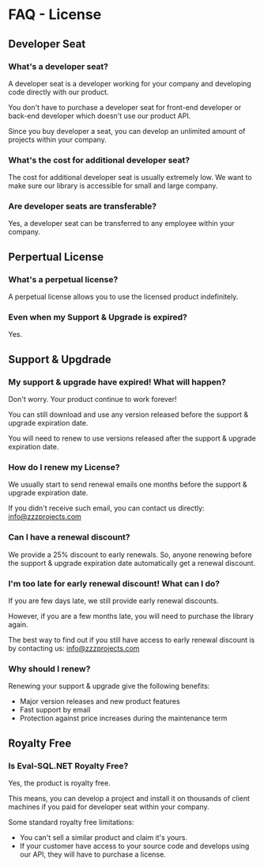 # FAQ - License

## Developer Seat

### What's a developer seat?
A developer seat is a developer working for your company and developing code directly with our product.

You don't have to purchase a developer seat for front-end developer or back-end developer which doesn't use our product API.

Since you buy developer a seat, you can develop an unlimited amount of projects within your company.

### What's the cost for additional developer seat?
The cost for additional developer seat is usually extremely low. We want to make sure our library is accessible for small and large company.

### Are developer seats are transferable?
Yes, a developer seat can be transferred to any employee within your company.

## Perpertual License

### What's a perpetual license?
A perpetual license allows you to use the licensed product indefinitely.

### Even when my Support & Upgrade is expired?
Yes.

## Support & Upgdrade

### My support & upgrade have expired! What will happen?
Don't worry. Your product continue to work forever!

You can still download and use any version released before the support & upgrade expiration date.

You will need to renew to use versions released after the support & upgrade expiration date.

### How do I renew my License?
We usually start to send renewal emails one months before the support & upgrade expiration date.

If you didn't receive such email, you can contact us directly: info@zzzprojects.com

### Can I have a renewal discount?
We provide a 25% discount to early renewals. So, anyone renewing before the support & upgrade expiration date automatically get a renewal discount.

### I'm too late for early renewal discount! What can I do?
If you are few days late, we still provide early renewal discounts.

However, if you are a few months late, you will need to purchase the library again.

The best way to find out if you still have access to early renewal discount is by contacting us: info@zzzprojects.com

### Why should I renew?
Renewing your support & upgrade give the following benefits:

- Major version releases and new product features
- Fast support by email
- Protection against price increases during the maintenance term

## Royalty Free

### Is Eval-SQL.NET Royalty Free?
Yes, the product is royalty free.

This means, you can develop a project and install it on thousands of client machines if you paid for developer seat within your company.

Some standard royalty free limitations:

- You can't sell a similar product and claim it's yours.
- If your customer have access to your source code and develops using our API, they will have to purchase a license.
